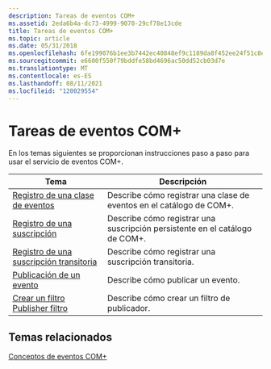 ```yaml
---
description: Tareas de eventos COM+
ms.assetid: 2eda6b4a-dc73-4999-9070-29cf78e13cde
title: Tareas de eventos COM+
ms.topic: article
ms.date: 05/31/2018
ms.openlocfilehash: 6fe199076b1ee3b7442ec40848ef9c1189da8f452ee24f51c8e6a20d3bd20b5d
ms.sourcegitcommit: e6600f550f79bddfe58bd4696ac50dd52cb03d7e
ms.translationtype: MT
ms.contentlocale: es-ES
ms.lasthandoff: 08/11/2021
ms.locfileid: "120029554"
---
```

# <a name="com-events-tasks"></a>Tareas de eventos COM+

En los temas siguientes se proporcionan instrucciones paso a paso para usar el servicio de eventos COM+.



| Tema                                                                            | Descripción                                                              |
|----------------------------------------------------------------------------------|--------------------------------------------------------------------------|
| [Registro de una clase de eventos](registering-an-event-class.md)                     | Describe cómo registrar una clase de eventos en el catálogo de COM+.            |
| [Registro de una suscripción](registering-a-subscription.md)                     | Describe cómo registrar una suscripción persistente en el catálogo de COM+. |
| [Registro de una suscripción transitoria](registering-a-transient-subscription.md) | Describe cómo registrar una suscripción transitoria.                      |
| [Publicación de un evento](publishing-an-event.md)                                   | Describe cómo publicar un evento.                                       |
| [Crear un filtro Publisher filtro](creating-a-publisher-filter.md)                   | Describe cómo crear un filtro de publicador.                              |



 

## <a name="related-topics"></a>Temas relacionados

<dl> <dt>

[Conceptos de eventos COM+](com--events-concepts.md)
</dt> </dl>

 

 




